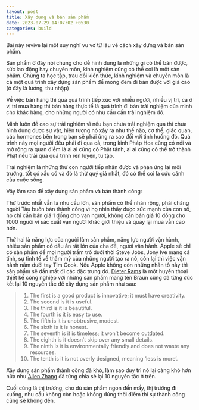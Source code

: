 ```yaml
---
layout: post
title: Xây dựng và bán sản phẩm
date: 2023-07-29 14:07:02 +0530
categories: build
---
```


Bài này revive lại một suy nghĩ vu vơ từ lâu về cách xây dựng và bán sản phẩm. 

Sản phẩm ở đây nói chung cho dễ hình dung là những gì có thể bán được, sức lao động hay chuyên môn, kinh nghiệm cũng có thể coi là một sản phẩm. Chúng ta học tập, trau dồi kiến thức, kinh nghiệm và chuyên môn là cả một quá trình xây dựng sản phẩm để mong đem đi bán được với giá cao (ở đây là lương, thu nhập)

Về việc bán hàng thì qua quá trình tiếp xúc với nhiều người, nhiều vị trí, cả ở vị trí mua hàng thì bán hàng thực tế là quá trình đi bán trải nghiệm của mình cho khác hàng, cho những người có nhu cầu cần trải nghiệm đó. 

Mình luôn đề cao sự trải nghiệm vì nếu bạn chưa trải nghiệm qua thì chưa hình dung được sự vật, hiện tượng nó xảy ra như thế nào, cơ thể, giác quan, các hormones bên trong bạn sẽ phải ứng ra sao đối với tình huống đó. Quá trình này mọi người đều phải đi qua cả, trong kinh Pháp Hoa cũng có nói và mở rộng ra quan điểm là ai ai cũng có Phật tánh, ai ai cũng có thể trở thành Phật nếu trải qua quá trình rèn luyện, tu tập. 

Trải nghiệm là những thứ con người tiếp nhận được và phản ứng lại môi trường, tốt có xấu có và đó là thứ quý giá nhất, đó có thể coi là cứu cánh của cuộc sống. 

Vậy làm sao để xây dựng sản phẩm và bán thành công: 

Thứ trước nhất vẫn là nhu cầu lớn, sản phẩm có thể nhân rộng, phải chăng người Tàu buôn bán thành công vì họ nhìn thấy được sức mạnh của con số, họ chỉ cần bán giá 1 đồng cho vạn người, không cần bán giá 10 đồng cho 1000 người vì sác xuất vạn người khác giới thiệu và quay lại mua vẫn cao hơn.

Thứ hai là năng lực của người làm sản phẩm, năng lực người vận hành, nhiều sản phẩm có dấu ấn rất lớn của cha đẻ, người vận hành. Apple sẽ chỉ có sản phẩm để mọi người trầm trồ dưới thời Steve Jobs, Jony Ive mang cá tính, sự tinh tế về thẩm mỹ của những người tạo ra nó, còn lại thì việc vận hành nằm dưới tay Tim Cook. Nếu Apple không còn những nhân tố này thì sản phẩm sẽ dần mất đi các đặc trưng đó. [Dieter Rams](https://idesign.vn/eco-art/i-gallery/tom-tat-ve-cuoc-doi-va-su-nghiep-cua-dieter-rams-303485.html) là một huyền thoại thiết kế công nghiệp với những sản phẩm mang tên Braun cũng đã từng đúc kết lại 10 nguyên tắc để xây dựng sản phẩm như sau:

>1. The first is a good product is innovative; it must have creativity.
>2. The second is it is useful.
>3. The third is it is beautiful.
>4. The fourth is it is easy to use.
>5. The fifth is it is unobtrusive, modest.
>6. The sixth is it is honest.
>7. The seventh is it is timeless; it won’t become outdated.
>8. The eighth is it doesn’t skip over any small details.
>9. The ninth is it is environmentally friendly and does not waste any resources.
>10. The tenth is it is not overly designed, meaning ‘less is more’.

Xây dựng sản phẩm thành công đã khó, làm sao duy trì nó lại càng khó hơn nữa như [Allen Zhang](https://blog.wechat.com/2019/03/18/what-is-wechats-dream-wechat-founder-allen-zhang-explains/) đã từng chia sẻ lại 10 nguyên tắc ở trên.

Cuối cùng là thị trường, cho dù sản phẩm ngon đến mấy, thị trường đi xuống, nhu cầu không còn hoặc không đúng thời điểm thì sự thành công cũng sẽ không đến.

